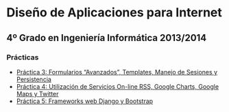 Diseño de Aplicaciones para Internet
====================================
4º Grado en Ingeniería Informática 2013/2014
--------------------------------------------

### Prácticas
* [Práctica 3: Formularios “Avanzados”, Templates, Manejo de Sesiones y Persistencia](practica_03/README.md)
* [Práctica 4: Utilización de Servicios On-line RSS, Google Charts, Google Maps y Twitter](practica_04/README.md)
* [Práctica 5: Frameworks web Django y Bootstrap](practica_05/README.md)
